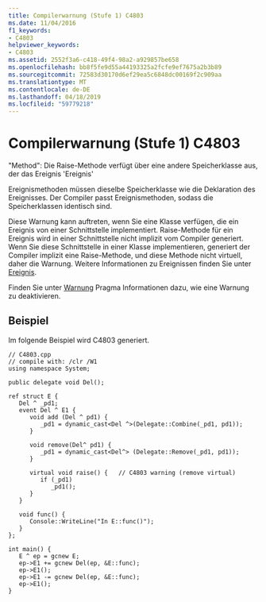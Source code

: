 ```yaml
---
title: Compilerwarnung (Stufe 1) C4803
ms.date: 11/04/2016
f1_keywords:
- C4803
helpviewer_keywords:
- C4803
ms.assetid: 2552f3a6-c418-49f4-98a2-a929857be658
ms.openlocfilehash: bb8f5fe9d55a44193325a2fcfe9ef7675a2b3b89
ms.sourcegitcommit: 72583d30170d6ef29ea5c6848dc00169f2c909aa
ms.translationtype: MT
ms.contentlocale: de-DE
ms.lasthandoff: 04/18/2019
ms.locfileid: "59779218"
---
```

# <a name="compiler-warning-level-1-c4803"></a>Compilerwarnung (Stufe 1) C4803

"Method": Die Raise-Methode verfügt über eine andere Speicherklasse aus, der das Ereignis 'Ereignis'

Ereignismethoden müssen dieselbe Speicherklasse wie die Deklaration des Ereignisses. Der Compiler passt Ereignismethoden, sodass die Speicherklassen identisch sind.

Diese Warnung kann auftreten, wenn Sie eine Klasse verfügen, die ein Ereignis von einer Schnittstelle implementiert. Raise-Methode für ein Ereignis wird in einer Schnittstelle nicht implizit vom Compiler generiert. Wenn Sie diese Schnittstelle in einer Klasse implementieren, generiert der Compiler implizit eine Raise-Methode, und diese Methode nicht virtuell, daher die Warnung. Weitere Informationen zu Ereignissen finden Sie unter [Ereignis](../../extensions/event-cpp-component-extensions.md).

Finden Sie unter [Warnung](../../preprocessor/warning.md) Pragma Informationen dazu, wie eine Warnung zu deaktivieren.

## <a name="example"></a>Beispiel

Im folgende Beispiel wird C4803 generiert.

```
// C4803.cpp
// compile with: /clr /W1
using namespace System;

public delegate void Del();

ref struct E {
   Del ^ _pd1;
   event Del ^ E1 {
      void add (Del ^ pd1) {
         _pd1 = dynamic_cast<Del ^>(Delegate::Combine(_pd1, pd1));
      }

      void remove(Del^ pd1) {
         _pd1 = dynamic_cast<Del^> (Delegate::Remove(_pd1, pd1));
      }

      virtual void raise() {   // C4803 warning (remove virtual)
         if (_pd1)
            _pd1();
      }
   }

   void func() {
      Console::WriteLine("In E::func()");
   }
};

int main() {
   E ^ ep = gcnew E;
   ep->E1 += gcnew Del(ep, &E::func);
   ep->E1();
   ep->E1 -= gcnew Del(ep, &E::func);
   ep->E1();
}
```
